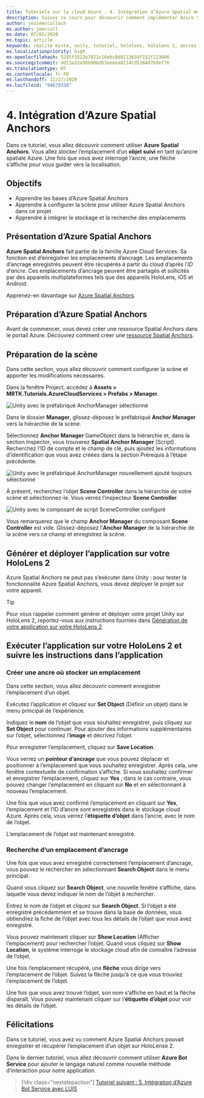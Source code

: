 ```yaml
---
title: Tutoriels sur le cloud Azure - 4. Intégration d’Azure Spatial Anchors
description: Suivez ce cours pour découvrir comment implémenter Azure Spatial Anchors dans une application HoloLens 2.
author: jessemcculloch
ms.author: jemccull
ms.date: 07/01/2020
ms.topic: article
keywords: réalité mixte, unity, tutoriel, hololens, hololens 2, ancres spatiales azure, services cloud azure, azure custom vision, Windows 10
ms.localizationpriority: high
ms.openlocfilehash: 5245f3522e7822c16ebc0d0113634f152f223086
ms.sourcegitcommit: dd13a32a5bb90bd53eeeea8214cd5384d7b9ef76
ms.translationtype: HT
ms.contentlocale: fr-FR
ms.lasthandoff: 11/17/2020
ms.locfileid: "94679338"
---
```

# <a name="4-integrating-azure-spatial-anchors"></a>4. Intégration d’Azure Spatial Anchors

Dans ce tutoriel, vous allez découvrir comment utiliser **Azure Spatial Anchors**. Vous allez stocker l’emplacement d’un **objet suivi** en tant qu’ancre spatiale Azure. Une fois que vous avez interrogé l’ancre, une flèche s’affiche pour vous guider vers la localisation.

## <a name="objectives"></a>Objectifs

* Apprendre les bases d’Azure Spatial Anchors
* Apprendre à configurer la scène pour utiliser Azure Spatial Anchors dans ce projet
* Apprendre à intégrer le stockage et la recherche des emplacements

## <a name="understanding-azure-spatial-anchors"></a>Présentation d’Azure Spatial Anchors

 **Azure Spatial Anchors** fait partie de la famille Azure Cloud Services. Sa fonction est d’enregistrer les emplacements d’ancrage. Les emplacements d’ancrage enregistrés peuvent être récupérés à partir du cloud d’après l’*ID d’ancre*. Ces emplacements d’ancrage peuvent être partagés et sollicités par des appareils multiplateformes tels que des appareils HoloLens, iOS et Android.

Apprenez-en davantage sur [Azure Spatial Anchors](https://docs.microsoft.com/azure/spatial-anchors/overview).

## <a name="preparing-azure-spatial-anchors"></a>Préparation d’Azure Spatial Anchors

Avant de commencer, vous devez créer une ressource Spatial Anchors dans le portail Azure.
Découvrez comment créer une [ressource Spatial Anchors](https://docs.microsoft.com/azure/spatial-anchors/quickstarts/get-started-hololens#create-a-spatial-anchors-resource).

## <a name="preparing-the-scene"></a>Préparation de la scène

Dans cette section, vous allez découvrir comment configurer la scène et apporter les modifications nécessaires.

Dans la fenêtre Project, accédez à **Assets > MRTK.Tutorials.AzureCloudServices > Prefabs > Manager**.

![Unity avec le préfabriqué AnchorManager sélectionné](images/mr-learning-azure/tutorial4-section1-step1-1.png)

Dans le dossier **Manager**, glissez-déposez le préfabriqué **Anchor Manager** vers la hiérarchie de la scène.

Sélectionnez **Anchor Manager** GameObject dans la hiérarchie et, dans la section Inspector, vous trouverez **Spatial Anchor Manager** (Script). Recherchez l’ID de compte et le champ de clé, puis ajoutez les informations d’identification que vous avez créées dans la section Prérequis à l’étape précédente.

![Unity avec le préfabriqué AnchorManager nouvellement ajouté toujours sélectionné](images/mr-learning-azure/tutorial4-section1-step2-1.png)

À présent, recherchez l’objet **Scene Controller** dans la hiérarchie de votre scène et sélectionnez-le. Vous verrez l’inspecteur **Scene Controller**.

![Unity avec le composant de script SceneController configuré](images/mr-learning-azure/tutorial4-section1-step3-1.png)

Vous remarquerez que le champ **Anchor Manager** du composant **Scene Controller** est vide. Glissez-déposez l’**Anchor Manager** de la hiérarchie de la scène vers ce champ et enregistrez la scène.

## <a name="build-and-deploy-the-app-to-your-hololens-2"></a>Générer et déployer l’application sur votre HoloLens 2

Azure Spatial Anchors ne peut pas s’exécuter dans Unity : pour tester la fonctionnalité Azure Spatial Anchors, vous devez déployer le projet sur votre appareil.

> [!TIP]
> Pour vous rappeler comment générer et déployer votre projet Unity sur HoloLens 2, reportez-vous aux instructions fournies dans [Génération de votre application sur votre HoloLens 2](mr-learning-base-02.md#building-your-application-to-your-hololens-2).

## <a name="run-the-app-on-your-hololens-2-and-follow-the-in-app-instructions"></a>Exécuter l’application sur votre HoloLens 2 et suivre les instructions dans l’application

### <a name="create-an-anchor-to-store-a-location"></a>Créer une ancre où stocker un emplacement

Dans cette section, vous allez découvrir comment enregistrer l’emplacement d’un objet.

Exécutez l’application et cliquez sur **Set Object** (Définir un objet) dans le menu principal de l’expérience.

Indiquez le **nom** de l’objet que vous souhaitez enregistrer, puis cliquez sur **Set Object** pour continuer. Pour ajouter des informations supplémentaires sur l’objet, sélectionnez l’**image** et décrivez l’objet.

Pour enregistrer l’emplacement, cliquez sur **Save Location**.

Vous verrez un **pointeur d’ancrage** que vous pouvez déplacer et positionner à l’emplacement que vous souhaitez enregistrer. Après cela, une fenêtre contextuelle de confirmation s’affiche. Si vous souhaitez confirmer et enregistrer l’emplacement, cliquez sur **Yes** ; dans le cas contraire, vous pouvez changer l’emplacement en cliquant sur **No** et en sélectionnant à nouveau l’emplacement.

Une fois que vous avez confirmé l’emplacement en cliquant sur **Yes**, l’emplacement et l’ID d’ancre sont enregistrés dans le stockage cloud Azure. Après cela, vous verrez l’**étiquette d’objet** dans l’ancre, avec le nom de l’objet.

L’emplacement de l’objet est maintenant enregistré.

### <a name="query-for-finding-an-anchor-location"></a>Recherche d’un emplacement d’ancrage

Une fois que vous avez enregistré correctement l’emplacement d’ancrage, vous pouvez le rechercher en sélectionnant **Search Object** dans le menu principal.

Quand vous cliquez sur **Search Object**, une nouvelle fenêtre s’affiche, dans laquelle vous devez indiquer le nom de l’objet à rechercher.

Entrez le nom de l’objet et cliquez sur **Search Object**. Si l’objet a été enregistré précédemment et se trouve dans la base de données, vous obtiendrez la fiche de l’objet avec tous les détails de l’objet que vous avez enregistré.

Vous pouvez maintenant cliquer sur **Show Location** (Afficher l’emplacement) pour rechercher l’objet. Quand vous cliquez sur **Show Location**, le système interroge le stockage cloud afin de connaître l’adresse de l’objet.

Une fois l’emplacement récupéré, une **flèche** vous dirige vers l’emplacement de l’objet. Suivez la flèche jusqu’à ce que vous trouviez l’emplacement de l’objet.

Une fois que vous avez trouvé l’objet, son nom s’affiche en haut et la flèche disparaît. Vous pouvez maintenant cliquer sur l’**étiquette d’objet** pour voir les détails de l’objet.

## <a name="congratulations"></a>Félicitations

Dans ce tutoriel, vous avez vu comment Azure Spatial Anchors pouvait enregistrer et récupérer l’emplacement d’un objet sur HoloLense 2.

Dans le dernier tutoriel, vous allez découvrir comment utiliser **Azure Bot Service** pour ajouter le langage naturel comme nouvelle méthode d’interaction pour notre application.

> [!div class="nextstepaction"]
> [Tutoriel suivant : 5. Intégration d’Azure Bot Service avec LUIS](mr-learning-azure-05.md)

